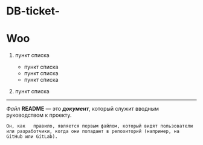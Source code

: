 # DB-ticket-
# Woo

1. пункт списка
    * пункт списка 
    * пункт списка 
    * пункт списка

2. пункт списка

***

*Файл* **README** — это ***документ***, который служит вводным руководством к проекту.

```
Он, как   правило, является первым файлом, который видят пользователи или разработчики, когда они попадают в репозиторий (например, на GitHub или GitLab).
```
